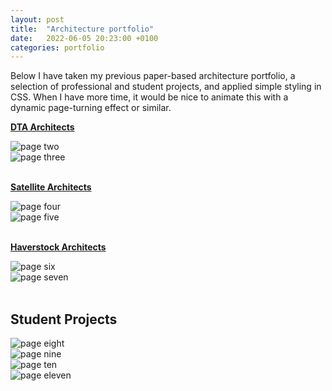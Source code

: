 ```yaml
---
layout: post
title:  "Architecture portfolio"
date:   2022-06-05 20:23:00 +0100
categories: portfolio
---
```


Below I have taken my previous paper-based architecture portfolio, a selection of professional and student projects, and applied simple styling in CSS. When I have more time, it would be nice to animate this with a dynamic page-turning effect or similar.


**[DTA Architects](https://dta.ie/)**  

  <div class="card pink">
    <img src="../../../../public/pages/02.png" alt="page two" />
  </div>

  <div class="card pink">
    <img src="../../../../public/pages/03.png" alt="page three" />
  </div>

<br>

**[Satellite Architects](https://archello.com/project/friends-meeting-house)**  

  <div class="card pink">
    <img src="../../../../public/pages/04.png" alt="page four" />
  </div>

  <div class="card pink">
    <img src="../../../../public/pages/05.png" alt="page five" />
  </div>

<br>

**[Haverstock Architects](http://haverstock.com/)**  

  <div class="card pink">
    <img src="../../../../public/pages/06.png" alt="page six" />
  </div>

  <div class="card pink">
    <img src="../../../../public/pages/07.png" alt="page seven" />
  </div>

<br>

<h2>Student Projects</h2>

  <div class="card pink">
    <img src="../../../../public/pages/08.png" alt="page eight" />
  </div>

  <div class="card pink">
    <img src="../../../../public/pages/09.png" alt="page nine" />
  </div>

  <div class="card pink">
    <img src="../../../../public/pages/10.png" alt="page ten" />
  </div>

  <div class="card pink">
    <img src="../../../../public/pages/11.png" alt="page eleven" />
  </div>
